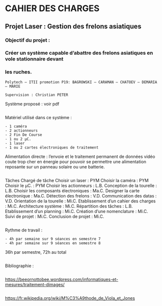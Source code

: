 # CAHIER DES CHARGES

## Projet Laser : Gestion des frelons asiatiques

### Objectif du projet :

### Créer un système capable d’abattre des frelons asiatiques en vole stationnaire devant

### les ruches.

```
Polytech – ITII promotion P19: BAGROWSKI – CARAMAN – CHATOEV – DEMARIA – MARIE
```
```
Supervision : Christian PETER
```


Système proposé : voir pdf
```
```
Matériel utilisé dans ce système :
```
- 1 caméra
- 2 actionneurs
- 2 Fin De Course
- 1 ou 2 μC.
- 1 laser
- 1 ou 2 cartes électroniques de traitement

```
Alimentation directe : l’envoie et le traitement permanent de données vidéo coute trop cher en
énergie pour pouvoir se permettre une alimentation reposante sur un panneau solaire ou une batterie.
```
```
Tâches Chargé de tâche
Choisir un laser : PYM
Choisir la caméra : PYM
Choisir le μC. : PYM
Choisir les actionneurs : L.B.
Conception de la tourelle : L.B.
Choisir les composants électroniques : Ma.C.
Designer la carte électronique : Ma.C.
Détection des frelons : V.D.
Communication des datas : V.D.
Orientation de la tourelle : Mi.C.
Etablissement d’un cahier des charges : Mi.C.
Architecture système : Mi.C.
Répartition des tâches : L.B.
Etablissement d’un planning : Mi.C.
Création d’une nomenclature : Mi.C.
Suivi de projet : Mi.C.
Conclusion de projet : Mi.C.
```
```
Rythme de travail :
```
- 4h par semaine sur 9 séances en semestre 7
- 4h par semaine sur 9 séances en semestre 8

```
36h par semestre, 72h au total
```

```
Bibliographie :
```
```
https://beeornottobee.wordpress.com/informatiques-et-mesures/traitement-dimages/
```
```
https://fr.wikipedia.org/wiki/M%C3%A9thode_de_Viola_et_Jones
```

